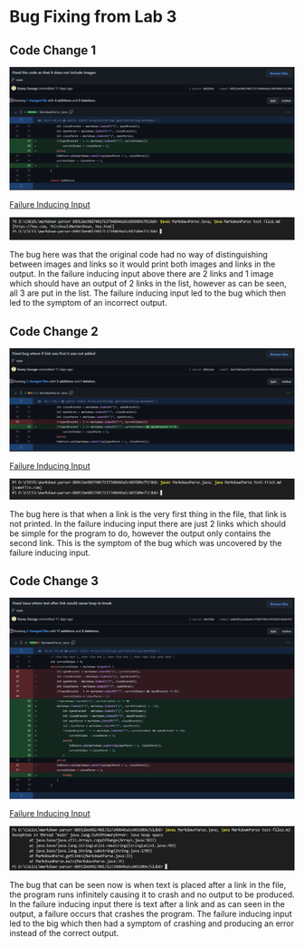 # Bug Fixing from Lab 3

## Code Change 1

![Pic1](LabReport2Pic1.PNG)

[Failure Inducing Input](https://github.com/Kasey-Savage/markdown-parser/blame/main/test-file1.md)

![Pic4](LabReport2Pic4.PNG)

The bug here was that the original code had no way of distinguishing between images and links so it would print both images and links in the output. In the failure inducing input above there are 2 links and 1 image which should have an output of 2 links in the list, however as can be seen, all 3 are put in the list. The failure inducing input led to the bug which then led to the symptom of an incorrect output. 

## Code Change 2

![Pic3](LabReport2Pic3.PNG)

[Failure Inducing Input](https://github.com/Kasey-Savage/markdown-parser/blame/36ef28b5aaf8573dc6425b14c70d5d9e4d1a4ce8/test-file2.md)

![Pic6](LabReport2Pic6.PNG)

The bug here is that when a link is the very first thing in the file, that link is not printed. In the failure inducing input there are just 2 links which should be simple for the program to do, however the output only contains the second link. This is the symptom of the bug which was uncovered by the failure inducing input.

## Code Change 3

![Pic2](LabReport2Pic2.PNG)

[Failure Inducing Input](https://github.com/Kasey-Savage/markdown-parser/blame/ed8e491ea1bbe6cff303f585c547b923c8eb5353/test-file3.md)

![Pic5](LabReport2Pic5.PNG)

The bug that can be seen now is when text is placed after a link in the file, the program runs infinitely causing it to crash and no output to be produced. In the failure inducing input there is text after a link and as can seen in the output, a failure occurs that crashes the program. The failure inducing input led to the big which then had a symptom of crashing and producing an error instead of the correct output.
